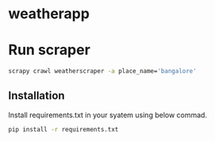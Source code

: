 # weatherapp

# Run scraper

```bash
scrapy crawl weatherscraper -a place_name='bangalore'
```

## Installation

Install requirements.txt in your syatem using below commad.

```bash
pip install -r requirements.txt
```